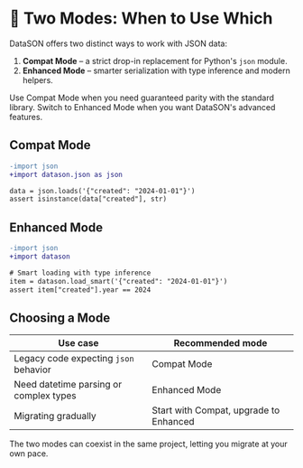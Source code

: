 # 🔀 Two Modes: When to Use Which

DataSON offers two distinct ways to work with JSON data:

1. **Compat Mode** – a strict drop-in replacement for Python's `json` module.
2. **Enhanced Mode** – smarter serialization with type inference and modern helpers.

Use Compat Mode when you need guaranteed parity with the standard library.
Switch to Enhanced Mode when you want DataSON's advanced features.

## Compat Mode

```diff
-import json
+import datason.json as json

data = json.loads('{"created": "2024-01-01"}')
assert isinstance(data["created"], str)
```

## Enhanced Mode

```diff
-import json
+import datason

# Smart loading with type inference
item = datason.load_smart('{"created": "2024-01-01"}')
assert item["created"].year == 2024
```

## Choosing a Mode

| Use case | Recommended mode |
|----------|-----------------|
| Legacy code expecting `json` behavior | Compat Mode |
| Need datetime parsing or complex types | Enhanced Mode |
| Migrating gradually | Start with Compat, upgrade to Enhanced |

The two modes can coexist in the same project, letting you migrate at your own pace.
